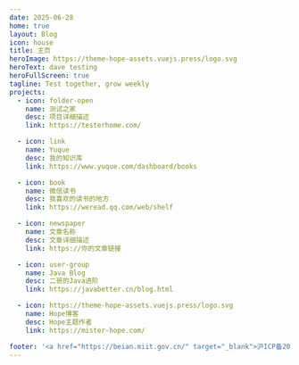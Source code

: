 ```yaml
---
date: 2025-06-28
home: true
layout: Blog
icon: house
title: 主页
heroImage: https://theme-hope-assets.vuejs.press/logo.svg
heroText: dave testing
heroFullScreen: true
tagline: Test together, grow weekly
projects:
  - icon: folder-open
    name: 测试之家
    desc: 项目详细描述
    link: https://testerhome.com/

  - icon: link
    name: Yuque
    desc: 我的知识库
    link: https://www.yuque.com/dashboard/books

  - icon: book
    name: 微信读书
    desc: 我喜欢的读书的地方
    link: https://weread.qq.com/web/shelf

  - icon: newspaper
    name: 文章名称
    desc: 文章详细描述
    link: https://你的文章链接

  - icon: user-group
    name: Java Blog
    desc: 二哥的Java进阶
    link: https://javabetter.cn/blog.html

  - icon: https://theme-hope-assets.vuejs.press/logo.svg
    name: Hope博客
    desc: Hope主题作者
    link: https://mister-hope.com/

footer: '<a href="https://beian.miit.gov.cn/" target="_blank">沪ICP备2024107245号-1</a>'
---
```

<!-- 这个是目录页面 -->